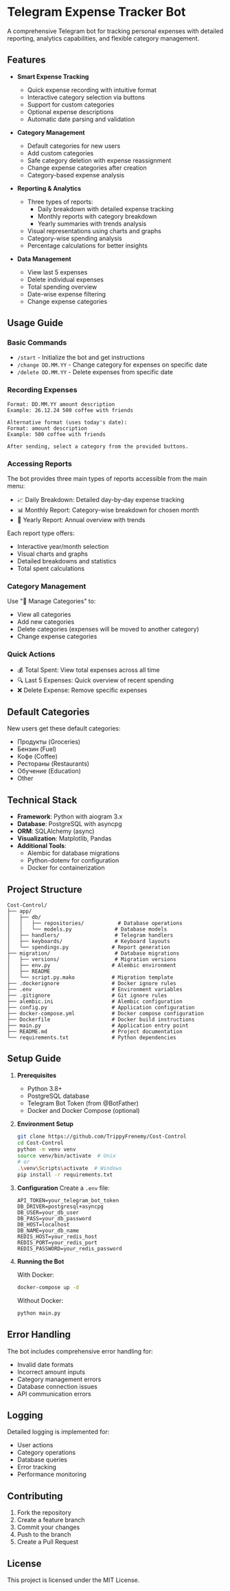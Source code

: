 # Telegram Expense Tracker Bot

A comprehensive Telegram bot for tracking personal expenses with detailed reporting, analytics capabilities, and flexible category management.

## Features

- **Smart Expense Tracking**
  - Quick expense recording with intuitive format
  - Interactive category selection via buttons
  - Support for custom categories
  - Optional expense descriptions
  - Automatic date parsing and validation

- **Category Management**
  - Default categories for new users
  - Add custom categories
  - Safe category deletion with expense reassignment
  - Change expense categories after creation
  - Category-based expense analysis

- **Reporting & Analytics**
  - Three types of reports:
    - Daily breakdown with detailed expense tracking
    - Monthly reports with category breakdown
    - Yearly summaries with trends analysis
  - Visual representations using charts and graphs
  - Category-wise spending analysis
  - Percentage calculations for better insights

- **Data Management**
  - View last 5 expenses
  - Delete individual expenses
  - Total spending overview
  - Date-wise expense filtering
  - Change expense categories

## Usage Guide

### Basic Commands
- `/start` - Initialize the bot and get instructions
- `/change DD.MM.YY` - Change category for expenses on specific date
- `/delete DD.MM.YY` - Delete expenses from specific date

### Recording Expenses
```
Format: DD.MM.YY amount description
Example: 26.12.24 500 coffee with friends

Alternative format (uses today's date):
Format: amount description
Example: 500 coffee with friends

After sending, select a category from the provided buttons.
```

### Accessing Reports
The bot provides three main types of reports accessible from the main menu:
- 📈 Daily Breakdown: Detailed day-by-day expense tracking
- 📊 Monthly Report: Category-wise breakdown for chosen month
- 📅 Yearly Report: Annual overview with trends

Each report type offers:
- Interactive year/month selection
- Visual charts and graphs
- Detailed breakdowns and statistics
- Total spent calculations

### Category Management
Use "📝 Manage Categories" to:
- View all categories
- Add new categories
- Delete categories (expenses will be moved to another category)
- Change expense categories

### Quick Actions
- 💰 Total Spent: View total expenses across all time
- 🔍 Last 5 Expenses: Quick overview of recent spending
- ❌ Delete Expense: Remove specific expenses

## Default Categories
New users get these default categories:
- Продукты (Groceries)
- Бензин (Fuel)
- Кофе (Coffee)
- Рестораны (Restaurants)
- Обучение (Education)
- Other

## Technical Stack

- **Framework**: Python with aiogram 3.x
- **Database**: PostgreSQL with asyncpg
- **ORM**: SQLAlchemy (async)
- **Visualization**: Matplotlib, Pandas
- **Additional Tools**: 
  - Alembic for database migrations
  - Python-dotenv for configuration
  - Docker for containerization

## Project Structure
```
Cost-Control/
├── app/
│   ├── db/
│   │   ├── repositories/           # Database operations
│   │   └── models.py              # Database models
│   ├── handlers/                  # Telegram handlers
│   ├── keyboards/                 # Keyboard layouts
│   └── spendings.py              # Report generation
├── migration/                     # Database migrations
│   ├── versions/                  # Migration versions
│   ├── env.py                    # Alembic environment
│   ├── README
│   └── script.py.mako            # Migration template
├── .dockerignore                 # Docker ignore rules
├── .env                          # Environment variables
├── .gitignore                    # Git ignore rules
├── alembic.ini                   # Alembic configuration
├── config.py                     # Application configuration
├── docker-compose.yml            # Docker compose configuration
├── Dockerfile                    # Docker build instructions
├── main.py                       # Application entry point
├── README.md                     # Project documentation
└── requirements.txt              # Python dependencies
```

## Setup Guide

1. **Prerequisites**
   - Python 3.8+
   - PostgreSQL database
   - Telegram Bot Token (from @BotFather)
   - Docker and Docker Compose (optional)

2. **Environment Setup**
   ```bash
   git clone https://github.com/TrippyFrenemy/Cost-Control
   cd Cost-Control
   python -m venv venv
   source venv/bin/activate  # Unix
   # or
   .\venv\Scripts\activate  # Windows
   pip install -r requirements.txt
   ```

3. **Configuration**
   Create a `.env` file:
   ```env
   API_TOKEN=your_telegram_bot_token
   DB_DRIVER=postgresql+asyncpg
   DB_USER=your_db_user
   DB_PASS=your_db_password
   DB_HOST=localhost
   DB_NAME=your_db_name
   REDIS_HOST=your_redis_host
   REDIS_PORT=your_redis_port
   REDIS_PASSWORD=your_redis_password
   ```

4. **Running the Bot**
   
   With Docker:
   ```bash
   docker-compose up -d
   ```

   Without Docker:
   ```bash
   python main.py
   ```

## Error Handling

The bot includes comprehensive error handling for:
- Invalid date formats
- Incorrect amount inputs
- Category management errors
- Database connection issues
- API communication errors

## Logging

Detailed logging is implemented for:
- User actions
- Category operations
- Database queries
- Error tracking
- Performance monitoring

## Contributing

1. Fork the repository
2. Create a feature branch
3. Commit your changes
4. Push to the branch
5. Create a Pull Request

## License

This project is licensed under the MIT License.
